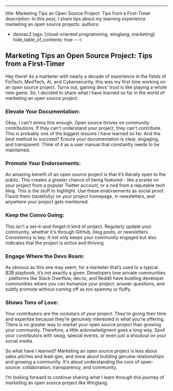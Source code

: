 ---
title: Marketing Tips an Open Source Project: Tips from a First-Timer
description: In this post, I share tips about my learning experience marketing an open source projects.
authors: 
  - dannac2
tags: [cloud-oriented programming, winglang, marketing]
hide_table_of_contents: true
---\

## Marketing Tips an Open Source Project: Tips from a First-Timer

Hey there! As a marketer with nearly a decade of experience in the fields of FinTech, MedTech, AI, and Cybersecurity, this was my first time working on an open source project. Turns out, gaining devs' trust is like playing a whole new game. So, I decided to share what I have learned so far in the world of marketing an open source project. 

### Elevate Your Documentation: 
Okay, I can't stress this enough. Open source thrives on community contributions. If they can't understand your project, they can't contribute. This is probably one of the biggest lessons I have learned so far. And the best method to succeed? Ensure your documentation is clear, engaging, and transparent. Think of it as a user manual that constantly needs to be maintained. 

### Promote Your Endorsements: 
An amazing benefit of an open source project is that it’s literally open to the public. This creates a greater chance of being featured - like a praise on your project from a popular Twitter account, or a nod from a reputable tech blog. This is the stuff to highlight. Use these endorsements as social proof. Flaunt them (tastefully) on your project homepage, in newsletters, and anywhere your project gets mentioned.

### Keep the Convo Going: 
This isn't a set-it-and-forget-it kind of project. Regularly update your community, whether it's through GitHub, blog posts, or newsletters. Consistency is key. It not only keeps your community engaged but also indicates that the project is active and thriving.

### Engage Where the Devs Roam: 
As obvious as this one may seem, for a marketer that’s used to a typical B2B playbook, it’s not exactly a given. Developers love private communities - platforms like Stack Overflow, dev.to, and Reddit have bustling developer communities where you can humanize your project, answer questions, and subtly promote without coming off as too spammy or fluffy. 

### Shows Tons of Love: 
Your contributors are the rockstars of your project. They're giving their time and expertise because they’re genuinely interested in what you're offering. There is no greater way to market your open source project than growing your community. Therefore, a little acknowledgment goes a long way. Spoil your contributors with swag, special events, or even just a shoutout on your social media. 

So what have I learned? Marketing an open source project is less about sales pitches and lead-gen,  and more about building genuine relationships and growing a community. It's about understanding the core of open-source: collaboration, transparency, and community. 

I’m looking forward to continue sharing what I learn through this journey of marketing an open source project like Winglang. 
